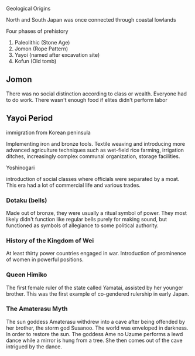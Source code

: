 
Geological Origins

North and South Japan was once connected through coastal lowlands

Four phases of prehistory

1. Paleolithic (Stone Age)
2. Jomon (Rope Pattern)
3. Yayoi (named after excavation site)
4. Kofun (Old tomb)

## Jomon 

There was no social distinction according to class or wealth. Everyone had to do work. There wasn't enough food if elites didn't perform labor


## Yayoi Period

immigration from Korean peninsula

Implementing iron and bronze tools. Textile weaving and introducing more advanced agriculture techniques such as wet-field rice farming, irrigation ditches, increasingly complex communal organization, storage facilities. 

Yoshinogari

introduction of social classes where officials were separated by a moat. This era had a lot of commercial life and various trades. 

### Dotaku (bells)
Made out of bronze, they were usually a ritual symbol of power. They most likely didn't function like regular bells purely for making sound, but functioned as symbols of allegiance to some political authority.

### History of the Kingdom of Wei

At least thirty power countries engaged in war. Introduction of prominence of women in powerful positions.

### Queen Himiko
The first female ruler of the state called Yamatai, assisted by her younger brother. This was the first example of co-gendered rulership in early Japan. 

### The Amaterasu Myth
The sun goddess Amaterasu withdrew into a cave after being offended by her brother, the storm god Susanoo. The world was enveloped in darkness. In order to restore the sun. The goddess Ame no Uzume performs a lewd dance while a mirror is hung from a tree. She then comes out of the cave intrigued by the dance.

